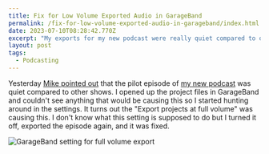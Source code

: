 ```yaml
---
title: Fix for Low Volume Exported Audio in GarageBand
permalink: /fix-for-low-volume-exported-audio-in-garageband/index.html
date: 2023-07-10T08:28:42.770Z
excerpt: "My exports for my new podcast were really quiet compared to other podcasts. Turns out GarageBand has a setting causing this"
layout: post
tags:
  - Podcasting
---
```


Yesterday [Mike pointed out](https://hachyderm.io/@mikestreety/110685303152811714) that the pilot episode of [my new podcast](https://wegot.family/0) was quiet compared to other shows. I opened up the project files in GarageBand and couldn't see anything that would be causing this so I started hunting around in the settings. It turns out the "Export projects at full volume" was causing this. I don't know what this setting is supposed to do but I turned it off, exported the episode again, and it was fixed.

![GarageBand setting for full volume export](https://rknightuk.s3.amazonaws.com/site/garageband-setting.png)